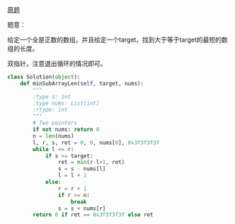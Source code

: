 [原题](https://leetcode.com/problems/minimum-size-subarray-sum/)


题意：

给定一个全是正数的数组，并且给定一个target，找到大于等于target的最短的数组的长度。



双指针，注意退出循环的情况即可。


```Python
class Solution(object):
    def minSubArrayLen(self, target, nums):
        """
        :type s: int
        :type nums: List[int]
        :rtype: int
        """
        # Two pointers
        if not nums: return 0
        n = len(nums)
        l, r, s, ret = 0, 0, nums[0], 0x3f3f3f3f
        while l <= r:
            if s >= target:
                ret = min(r-l+1, ret)
                s = s - nums[l]
                l = l + 1
            else:
                r = r + 1
                if r >= n:
                    break
                s = s + nums[r]
        return 0 if ret == 0x3f3f3f3f else ret
```